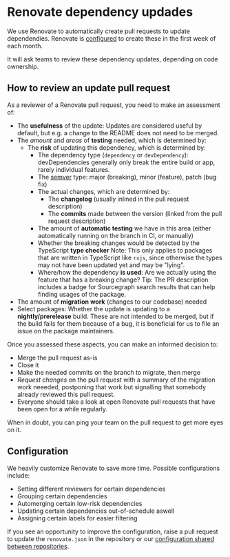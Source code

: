 # Renovate dependency updades

We use Renovate to automatically create pull requests to update dependendies.
Renovate is [configured](https://github.com/sourcegraph/renovate-config/blob/master/renovate.json#L5) to create these in the first week of each month.

It will ask teams to review these dependency updates, depending on code ownership.

## How to review an update pull request

As a reviewer of a Renovate pull request, you need to make an assessment of:

- The **usefulness** of the update: Updates are considered useful by default, but e.g. a change to the README does not need to be merged.
- The _amount_ and _areas_ of **testing** needed, which is determined by:
  - The **risk** of updating this dependency, which is determined by:
    - The dependency type (`dependency` or `devDependency`): devDependencies generally only break the entire build or app, rarely individual features.
    - The [semver](https://semver.org/) type: major (breaking), minor (feature), patch (bug fix)
    - The actual changes, which are determined by:
      - The **changelog** (usually inlined in the pull request description)
      - The **commits** made between the version (linked from the pull request description)
    - The amount of **automatic testing** we have in this area (either automatically running on the branch in CI, or manually)
    - Whether the breaking changes would be detected by the TypeScript **type checker**
      Note: This only applies to packages that are written in TypeScript like `rxjs`, since otherwise the types may not have been updated yet and may be "lying".
    - Where/how the dependency **is used**: Are we actually using the feature that has a breaking change? Tip: The PR description includes a badge for Sourcegraph search results that can help finding usages of the package.
- The amount of **migration work** (changes to our codebase) needed
- Select packages: Whether the update is updating to a **nightly/prerelease** build.
  These are not intended to be merged, but if the build fails for them because of a bug, it is beneficial for us to file an issue on the package maintainers.

Once you assessed these aspects, you can make an informed decision to:

- Merge the pull request as-is
- Close it
- Make the needed commits on the branch to migrate, then merge
- _Request changes_ on the pull request with a summary of the migration work neeeded, postponing that work but signalling that somebody already reviewed this pull request.
- Everyone should take a look at open Renovate pull requests that have been open for a while regularly.

When in doubt, you can ping your team on the pull request to get more eyes on it.

## Configuration

We heavily customize Renovate to save more time. Possible configurations include:

- Setting different reviewers for certain dependencies
- Grouping certain dependencies
- Automerging certain low-risk dependencies
- Updating certain dependencies out-of-schedule aswell
- Assigning certain labels for easier filtering

If you see an opportunity to improve the configuration, raise a pull request to update the `renovate.json` in the repository or our [configuration shared between repositories](https://github.com/sourcegraph/renovate-config/blob/master/renovate.json).
